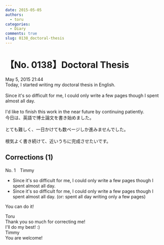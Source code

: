 ```yaml
---
date: 2015-05-05
authors:
  - toru
categories:
  - Diary
comments: true
slug: 0138_doctoral-thesis
---
```


# 【No. 0138】Doctoral Thesis
<div class="date">May 5, 2015 21:44</div>
<div id="post"><div id="body_show_ori">
Today, I started writing my doctoral thesis in English.<br/><br/>Since it's so difficult for me, I could only write a few pages though I spent almost all day.<br/><br/>I'd like to finish this work in the near future by continuing patiently.
</div></div>

<!-- more -->

<div id="post_ja"><div id="body_show_mo">
今日は、英語で博士論文を書き始めました。<br/><br/>とても難しく、一日かけても数ページしか進みませんでした。<br/><br/>根気よく書き続けて、近いうちに完成させたいです。
</div></div>

## Corrections (1)
<div id="block"><div class="first_name"> No. 1　<span class="just_name">Timmy</span></div><div id="block2">
<ul class="correction_field">
<li class="incorrect">Since it's so difficult for me, I could only write a few pages though I spent almost all day.</li>
<li class="corrected correct">
Since it's so difficult for me, I could only write a few pages though I spent almost all day. (or: <span class="f_blue">spent all day writing only a few pages</span>)
</li>
</ul>
<p class="comment_small">
 You can do it!
</p>

</div><div class="name"><span class="just_name">Toru</span><br>
Thank you so much for correcting me!<br/>I'll do my best! :)
</div>
<div class="name"><span class="just_name">Timmy</span><br>
You are welcome!
</div>
</div>
